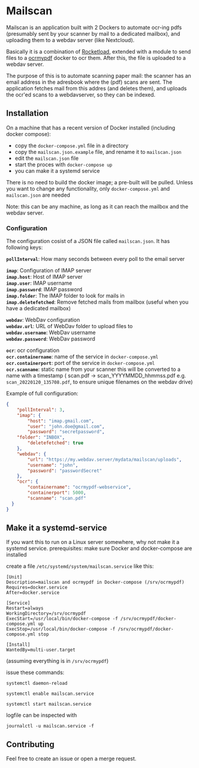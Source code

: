 # Mailscan

Mailscan is an application built with 2 Dockers to automate ocr-ing pdfs (presumably sent by your scanner by mail to a dedicated mailbox), and uploading them to a webdav server (like Nextcloud).

Basically it is a combination of [Rocketload](https://gitlab.com/aagreb/rocketload/-/tree/master/rocketload), extended with a module to send files to a [ocrmypdf](https://github.com/ocrmypdf/OCRmyPDF) docker to ocr them. After this, the file is uploaded to a webdav server.

The purpose of this is to automate scanning paper mail: the scanner has an email address in the adresbook where the (pdf) scans are sent. 
The application fetches mail from this addres (and deletes them), and uploads the ocr'ed scans to a webdavserver, so they can be indexed.

## Installation

On a machine that has a recent version of Docker installed (including docker compose):
- copy the `docker-compose.yml` file in a directory
- copy the `mailscan.json.example` file, and rename it to `mailscan.json`
- edit the `mailscan.json` file 
- start the proces with `docker-compose up`
- you can make it a systemd service

There is no need to build the docker image; a pre-built will be pulled. Unless you want to change any functionality, only `docker-compose.yml` and `mailscan.json` are needed

Note: this can be any machine, as long as it can reach the mailbox and the webdav server.


### Configuration

The configuration cosist of a JSON file called `mailscan.json`. It has following keys:

**`pollInterval`**: How many seconds between every poll to the email server

**`imap`**: Configuration of IMAP server  
**`imap.host`**: Host of IMAP server  
**`imap.user`**: IMAP username  
**`imap.password`**: IMAP password  
**`imap.folder`**: The IMAP folder to look for mails in  
**`imap.deletefetched`**: Remove fetched mails from mailbox (useful when you have a dedicated mailbox)


**`webdav`**: WebDav configuration  
**`webdav.url`**: URL of WebDav folder to upload files to  
**`webdav.username`**: WebDav username  
**`webdav.password`**: WebDav password  

**`ocr`**: ocr configuration  
**`ocr.containername`**: name of the service in `docker-compose.yml`  
**`ocr.containerport`**: port of the service in `docker-compose.yml`  
**`ocr.scanname`**: static name from your scanner this will be converted to a name with a timestamp ( scan.pdf -> scan_YYYYMMDD_hhmmss.pdf e.g. `scan_20220120_135708.pdf`, to ensure unique filenames on the webdav drive)


Example of full configuration:

```json
{
    "pollInterval": 3,
    "imap": {
        "host": "imap.gmail.com",
        "user": "john.doe@gmail.com",
        "password": "secretpassword",
	"folder": "INBOX",
        "deletefetched": true
    },
    "webdav": {
        "url": "https://my.webdav.server/mydata/mailscan/uploads",
        "username": "john",
        "password": "passwordSecret"
    },
    "ocr": {
        "containername": "ocrmypdf-webservice",
        "containerport": 5000,
        "scanname": "scan.pdf"
  }
}

```

## Make it a systemd-service

If you want this to run on a Linux server somewhere, why not make it a systemd service.
prerequisites: make sure Docker and docker-compose are installed

create a file `/etc/systemd/system/mailscan.service` like this:

```
[Unit]
Description=mailscan and ocrmypdf in Docker-compose (/srv/ocrmypdf)
Requires=docker.service
After=docker.service

[Service]
Restart=always
WorkingDirectory=/srv/ocrmypdf
ExecStart=/usr/local/bin/docker-compose -f /srv/ocrmypdf/docker-compose.yml up
ExecStop=/usr/local/bin/docker-compose -f /srv/ocrmypdf/docker-compose.yml stop

[Install]
WantedBy=multi-user.target
```
(assuming everything is in `/srv/ocrmypdf`)

issue these commands:

`systemctl daemon-reload`

`systemctl enable mailscan.service`

`systemctl start mailscan.service`


logfile can be inspected with 

`journalctl -u mailscan.service -f`

## Contributing

Feel free to create an issue or open a merge request.

